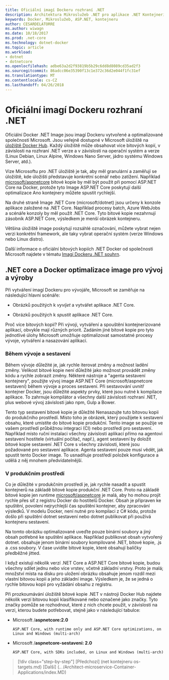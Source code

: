```yaml
---
title: Oficiální imagí Dockeru rozhraní .NET
description: Architektura Mikroslužeb .NET pro aplikace .NET Kontejnerizované | Oficiální imagí Dockeru rozhraní .NET
keywords: Docker, Mikroslužeb, ASP.NET, kontejneru
author: CESARDELATORRE
ms.author: wiwagn
ms.date: 10/18/2017
ms.prod: .net-core
ms.technology: dotnet-docker
ms.topic: article
ms.workload:
- dotnet
- dotnetcore
ms.openlocfilehash: adbe63a2d2f93819b5b29c6dd8d8089cd35ad2f3
ms.sourcegitcommit: 86adcc06e35390f13c1e372c36d2e044f1fc31ef
ms.translationtype: MT
ms.contentlocale: cs-CZ
ms.lasthandoff: 04/26/2018
---
```

# <a name="official-net-docker-images"></a>Oficiální imagí Dockeru rozhraní .NET

Oficiální Docker .NET Image jsou imagí Dockeru vytvořené a optimalizované společností Microsoft. Jsou veřejně dostupné v Microsoft úložiště na [úložiště Docker Hub](https://hub.docker.com/u/microsoft/). Každý úložiště může obsahovat více bitových kopií, v závislosti na rozhraní .NET verze a v závislosti na operační systém a verze (Linux Debian, Linux Alpine, Windows Nano Server, jádro systému Windows Server, atd.).

Vize Microsoftu pro .NET úložiště je tak, aby měl granulární a zaměřují se úložiště, kde úložišti představuje konkrétní scénář nebo zatížení. Například [microsoft/aspnetcore](https://hub.docker.com/r/microsoft/aspnetcore/) bitové kopie by měl být použit při pomocí ASP.NET Core na Docker, protože tyto Image ASP.NET Core poskytují další optimalizace Ano kontejnery můžete spustit rychlejší.

Na druhé straně Image .NET Core (microsoft/dotnet) jsou určeny k konzole aplikace založené na .NET Core. Například procesy batch, Azure WebJobs a scénáře konzoly by měl použít .NET Core. Tyto bitové kopie nezahrnují zásobník ASP.NET Core, výsledkem je menší obrázek kontejneru.

Většina úložiště image poskytují rozsáhlé označování, můžete vybrat nejen verzi konkrétní framework, ale taky vybrat operační systém (verze Windows nebo Linux distro).

Další informace o oficiální bitových kopiích .NET Docker od společnosti Microsoft najdete v tématu [Imagí Dockeru .NET souhrn](https://aka.ms/dotnetdockerimages).

## <a name="net-core-and-docker-image-optimizations-for-development-versus-production"></a>.NET core a Docker optimalizace image pro vývoj a výroby

Při vytváření imagí Dockeru pro vývojáře, Microsoft se zaměřuje na následující hlavní scénáře:

-   Obrázků použitých k *vyvíjet* a vytvářet aplikace .NET Core.

-   Obrázků použitých k *spustit* aplikace .NET Core.

Proč více bitových kopií? Při vývoji, vytváření a spouštění kontejnerizované aplikací, obvykle mají různých priorit. Zadáním jiné bitové kopie pro tyto jednotlivé úlohy Microsoft umožňuje optimalizovat samostatné procesy vývoje, vytváření a nasazování aplikací.

### <a name="during-development-and-build"></a>Během vývoje a sestavení

Během vývoje důležité je, jak rychle iterovat změny a možnost ladění změny. Velikost bitové kopie není důležité jako možnost provádět změny kódu a rychle zobrazit změny. Některé nástroje a "agenta sestavení kontejnery", použijte vývoj image ASP.NET Core (microsoft/aspnetcore sestavení) během vývoje a proces sestavení. Při sestavování uvnitř kontejner Docker, jsou důležité aspekty prvky, které jsou nutné k kompilace aplikace. To zahrnuje kompilátor a všechny další závislosti rozhraní .NET, plus webové vývoj závislosti jako npm, Gulp a Bower.

Tento typ sestavení bitové kopie je důležité Nenasazujte tuto bitovou kopii do produkčního prostředí. Místo toho je obrázek, který použijete k sestavení obsahu, které umístíte do bitové kopie produkční. Tento image se použije ve vašem prostředí průběžnou integraci (CI) nebo prostředí pro sestavení. Například místo ruční instalaci všechny závislosti aplikací přímo na agentovi sestavení hostitele (virtuální počítač, např.), agent sestavení by doložit bitové kopie sestavení .NET Core s všechny závislosti, které jsou požadované pro sestavení aplikace. Agenta sestavení pouze musí vědět, jak spustit tento Docker image. To usnadňuje prostředí položek konfigurace a udělá z něj mnohem předvídatelnější.

### <a name="in-production"></a>V produkčním prostředí

Co je důležité v produkčním prostředí je, jak rychle nasadit a spustit kontejnerů na základě bitové kopie produkční .NET Core. Proto na základě bitové kopie jen runtime [microsoft/aspnetcore](https://hub.docker.com/r/microsoft/aspnetcore/) je malá, aby ho mohou projít rychle přes síť z registru Docker do hostitelů Docker. Obsah je připraven ke spuštění, povolení nejrychlejší čas spuštění kontejner, aby zpracování výsledků. V modelu Docker, není nutné pro kompilaci z C\# kódu, protože došlo při spuštění dotnet sestavení nebo dotnet publikovat při používá kontejneru sestavení.

Na tomto obrázku optimalizované uveďte pouze binární soubory a jiný obsah potřebné ke spuštění aplikace. Například publikovat obsah vytvořený dotnet. obsahuje jenom binární soubory kompilované .NET, bitové kopie, .js a .css soubory. V čase uvidíte bitové kopie, které obsahují balíčky předběžné jitted.

I když existují několik verzí .NET Core a ASP.NET Core bitové kopie, budou všechny sdílet jednu nebo více vrstev, včetně základní vrstvy. Proto je malá; množství místa na disku pro uložení obrázku obsahuje jenom rozdíl mezi vlastní bitovou kopii a jeho základní image. Výsledkem je, že se jedná o rychle bitovou kopii pro vyžádání obsahu z registru.

Při prozkoumávání úložiště bitové kopie .NET v nástroji Docker Hub najdete několik verzí bitovou kopii klasifikované nebo označené jako značky. Tyto značky pomůže se rozhodnout, které z nich chcete použít, v závislosti na verzi, kterou budete potřebovat, stejně jako v následující tabulce:

-   Microsoft /**aspnetcore:2.0**

        ASP.NET Core, with runtime only and ASP.NET Core optimizations, on Linux and Windows (multi-arch)

-   Microsoft /**aspnetcore-sestavení: 2.0**

        ASP.NET Core, with SDKs included, on Linux and Windows (multi-arch)


>[!div class="step-by-step"]
[Předchozí] (net kontejneru os-targets.md) [Další] (.. /Architect-microservice-Container-Applications/index.MD)
